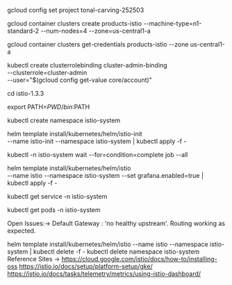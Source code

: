 gcloud config set project tonal-carving-252503

gcloud container clusters create products-istio --machine-type=n1-standard-2 --num-nodes=4 --zone=us-central1-a

gcloud container clusters get-credentials products-istio --zone us-central1-a

kubectl create clusterrolebinding cluster-admin-binding \
  --clusterrole=cluster-admin \
  --user="$(gcloud config get-value core/account)"

cd istio-1.3.3

export PATH=$PWD/bin:$PATH

kubectl create namespace istio-system

helm template install/kubernetes/helm/istio-init \
  --name istio-init --namespace istio-system | kubectl apply -f -

kubectl -n istio-system wait --for=condition=complete job --all


helm template install/kubernetes/helm/istio \
  --name istio --namespace istio-system --set grafana.enabled=true | kubectl apply -f -

kubectl get service -n istio-system

kubectl get pods -n istio-system

Open Issues:-> Default Gateway : 'no healthy upstream'. Routing working as expected.





helm template install/kubernetes/helm/istio --name istio --namespace istio-system | kubectl delete -f -
kubectl delete namespace istio-system
Reference Sites ->
https://cloud.google.com/istio/docs/how-to/installing-oss
https://istio.io/docs/setup/platform-setup/gke/
https://istio.io/docs/tasks/telemetry/metrics/using-istio-dashboard/
